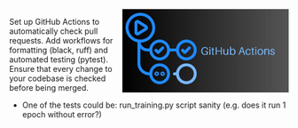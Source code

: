 
<img src="../../media/github-actions-logo-name.jpg" style="width: 300px" align="right">

Set up GitHub Actions to automatically check pull requests. Add workflows for formatting (black, ruff) and automated testing (pytest). Ensure that every change to your codebase is checked before being merged.

- One of the tests could be: run_training.py script sanity (e.g. does it run 1 epoch without error?)
